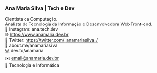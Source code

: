 ### Ana Maria Silva | Tech e Dev
Cientista da Computação.<br>
Analista de Tecnologia da Informação e Desenvolvedora Web Front-end.<br>
👩 Instagram: ana.tech.dev<br>
🌐 https://www.anamaria.dev.br<br>
🔗 Twitter: https://twitter.com/_anamariasilva_/<br>
🔗 about.me/anamariasilva<br>
💻 dev.to/anamaria<br>
✉️ email@anamaria.dev.br<br>
💙 Tecnologia e Informática<br>


<!--
**anamariasilva/anamariasilva** is a ✨ _special_ ✨ repository because its `README.md` (this file) appears on your GitHub profile.
Vi
Here are some ideas to get you started:

- 🔭 I’m currently working on ...
- 🌱 I’m currently learning ...
- 👯 I’m looking to collaborate on ...
- 🤔 I’m looking for help with ...
- 💬 Ask me about ...
- 📫 How to reach me: ...
- 😄 Pronouns: ...
- ⚡ Fun fact: ...
-->
